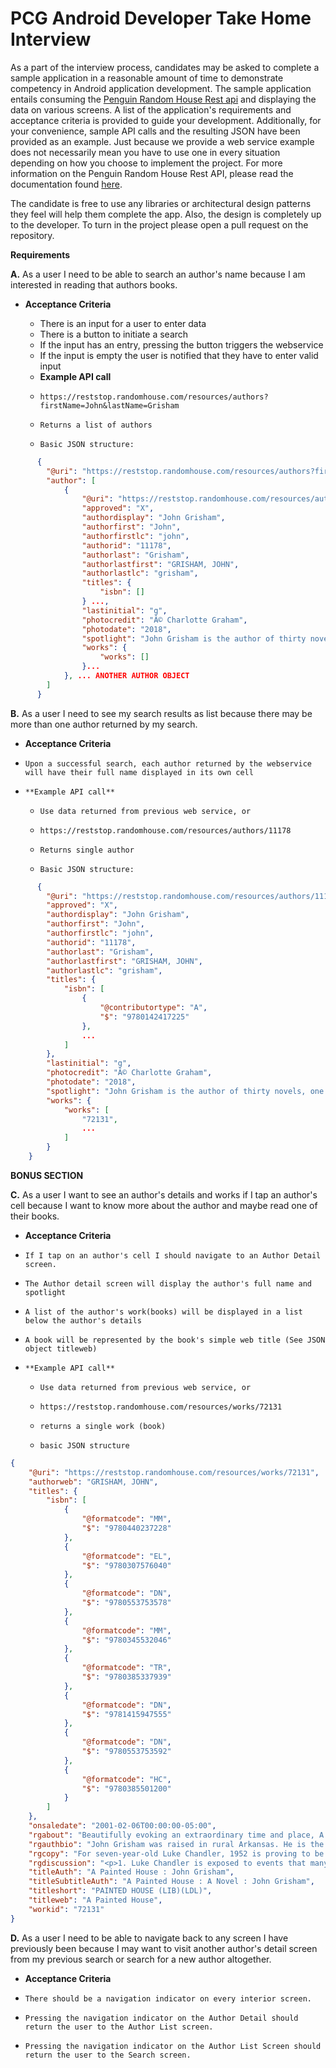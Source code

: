 # PCG Android Developer Take Home Interview

As a part of the interview process, candidates may be asked to complete a sample application in a reasonable amount of time to demonstrate competency in Android application development. The sample application entails consuming the [Penguin Random House Rest api](http://www.penguinrandomhouse.biz/webservices/rest/ "RHRS Documentation") and displaying the data on various screens. A list of the application's requirements and acceptance criteria is provided to guide your development. Additionally, for your convenience, sample API calls and the resulting JSON have been provided as an example. Just because we provide a web service example does not necessarily mean you have to use one in every situation depending on how you choose to implement the project. For more information on the Penguin Random House Rest API, please read the documentation found [here](http://www.penguinrandomhouse.biz/webservices/rest/ "RHRS Documentation").

The candidate is free to use any libraries or architectural design patterns they feel will help them complete the app. Also, the design is completely up to the developer. To turn in the project please open a pull request on the repository.

**Requirements**

**A.**  As a user I need to be able to search an author's name because I am interested in reading that authors books.

  * **Acceptance Criteria**

    *   There is an input for a user to enter data
    *   There is a button to initiate a search
    *   If the input has an entry, pressing the button triggers the webservice
    *   If the input is empty the user is notified that they have to enter valid input
    *   **Example API call**
      *     https://reststop.randomhouse.com/resources/authors?firstName=John&lastName=Grisham
      *     Returns a list of authors
      *     Basic JSON structure:
```json
      {
        "@uri": "https://reststop.randomhouse.com/resources/authors?firstName=John&lastName=Grisham",
        "author": [
            {
                "@uri": "https://reststop.randomhouse.com/resources/authors/11178",
                "approved": "X",
                "authordisplay": "John Grisham",
                "authorfirst": "John",
                "authorfirstlc": "john",
                "authorid": "11178",
                "authorlast": "Grisham",
                "authorlastfirst": "GRISHAM, JOHN",
                "authorlastlc": "grisham",
                "titles": {
                    "isbn": []
                } ...,
                "lastinitial": "g",
                "photocredit": "Â© Charlotte Graham",
                "photodate": "2018",
                "spotlight": "John Grisham is the author of thirty novels, one work of nonfiction, a collection of stories, and six novels for young readers.",
                "works": {
                    "works": []
                }...
            }, ... ANOTHER AUTHOR OBJECT
        ]
      }
```


**B.**  As a user I need to see my search results as list because there may be more than one author returned by my search.

*   **Acceptance Criteria**

  *     Upon a successful search, each author returned by the webservice will have their full name displayed in its own cell
  *     **Example API call**
      *     Use data returned from previous web service, or
      *     https://reststop.randomhouse.com/resources/authors/11178
      *     Returns single author
      *     Basic JSON structure:
```json
      {
        "@uri": "https://reststop.randomhouse.com/resources/authors/11178",
        "approved": "X",
        "authordisplay": "John Grisham",
        "authorfirst": "John",
        "authorfirstlc": "john",
        "authorid": "11178",
        "authorlast": "Grisham",
        "authorlastfirst": "GRISHAM, JOHN",
        "authorlastlc": "grisham",
        "titles": {
            "isbn": [
                {
                    "@contributortype": "A",
                    "$": "9780142417225"
                },
                ...
            ]
        },
        "lastinitial": "g",
        "photocredit": "Â© Charlotte Graham",
        "photodate": "2018",
        "spotlight": "John Grisham is the author of thirty novels, one work of nonfiction, a collection of stories, and six novels for young readers.",
        "works": {
            "works": [
                "72131",
                ...
            ]
        }
    }
```

**BONUS SECTION**

**C.**  As a user I want to see an author's details and works if I tap an author's cell because I want to know more about the author and maybe read one of their books.

*   **Acceptance Criteria**

  *     If I tap on an author's cell I should navigate to an Author Detail screen.
  *     The Author detail screen will display the author's full name and spotlight
  *     A list of the author's work(books) will be displayed in a list below the author's details
  *     A book will be represented by the book's simple web title (See JSON object titleweb)
  *     **Example API call**
      *     Use data returned from previous web service, or
      *     https://reststop.randomhouse.com/resources/works/72131
      *     returns a single work (book)
      *     basic JSON structure
```json
{
    "@uri": "https://reststop.randomhouse.com/resources/works/72131",
    "authorweb": "GRISHAM, JOHN",
    "titles": {
        "isbn": [
            {
                "@formatcode": "MM",
                "$": "9780440237228"
            },
            {
                "@formatcode": "EL",
                "$": "9780307576040"
            },
            {
                "@formatcode": "DN",
                "$": "9780553753578"
            },
            {
                "@formatcode": "MM",
                "$": "9780345532046"
            },
            {
                "@formatcode": "TR",
                "$": "9780385337939"
            },
            {
                "@formatcode": "DN",
                "$": "9781415947555"
            },
            {
                "@formatcode": "DN",
                "$": "9780553753592"
            },
            {
                "@formatcode": "HC",
                "$": "9780385501200"
            }
        ]
    },
    "onsaledate": "2001-02-06T00:00:00-05:00",
    "rgabout": "Beautifully evoking an extraordinary time and place, A PAINTED HOUSE<i> </i>has captivated millions of readers. Depicting aspects of family, community, trust, and faith through the eyes of a charming little boy, the book makes a memorable choice for reading groups. The questions, discussion topics, and author biography that follow are intended to enhance your reading of John Grisham&#8217;s A PAINTED HOUSE. We hope they will enrich your experience of this enduring novel.",
    "rgauthbio": "John Grisham was raised in rural Arkansas. He is the author of fifteen <i>New York Times</i> bestsellers.<br><br><br><i>From the Paperback edition.</i>",
    "rgcopy": "For seven-year-old Luke Chandler, 1952 is proving to be a year filled with secrets. Heavily in debt and renting some of the most flood-prone land in Arkansas, his family must do whatever it takes to bring in a good cotton crop this year. But Luke witnesses things that could threaten his family&#8217;s entire community. A forbidden love affair is brewing between two of the Chandlers&#8217; migrant workers. Two brutal murders are committed. A fatherless baby is born. And someone has secretly begun painting the Chandlers&#8217; dilapidated farmhouse, whose weathered clapboards make Luke&#8217;s mother look wistfully on the missed opportunities of life.",
    "rgdiscussion": "<p>1. Luke Chandler is exposed to events that many adults have never even seen. What is the effect of reading about these circumstances&#8212;from a difficult childbirth to the possibility of financial ruin&#8212;through the eyes of a seven-year-old narrator?</p><p>2. The Chandlers cannot afford some of the hallmarks of the1950s American dream, such as a television set or a stylish-looking car. Yet other aspects of that time period, such as the Korean War, make an unmistakable impression on them. How does the Chandler household measure up to your own memories or impressions of that era?</p><p>3. Several generations of women are presented in A PAINTED HOUSE, including Gran, Luke&#8217;s mother, and Tally. How do contemporary women compare to those three characters?</p><p>4. Baseball is a central theme in the novel, providing Luke with heroes, dreams, and a diversion from the exhaustion of picking cotton. When the Arkansans challenge the Mexicans to a baseball game, however, Luke sees a darker side to competition. In what way does this scene foreshadow the conclusion of the novel?</p><p>5. How might the novel have been different if Luke&#8217;s father or mother had narrated it?</p><p>6. How does your opinion of Cowboy change throughout the novel? What do you think attracts Tally to him? How did you react to his final showdown with Hank?</p><p>7. Discuss the role of Ricky in A PAINTED HOUSE. Though we never meet him directly, he does play a key part in the progress of the plot. What is the effect of his absence, and the letter writing it inspires? In what way does his experience differ from that of modern soldiers?</p><p>8. What keeps Pappy from giving up on farming?</p><p>9. What role do the Methodist and Baptist churches play in the Black Oak community? How well do religious teachings serve Luke during 1952?</p><p>10. In what way is Black Oak a snapshot of the world at large?</p><p>11. Luke says that most members of his community are descended from Scotch-Irish immigrants. What are some of the legacies of this ancestry?</p><p>12. The weather is a powerful force in A PAINTED HOUSE; floods, heat, hail, and tornadoes all add suspense to the novel. What is it like for the Chandlers to live at the complete mercy of the weather? How is their situation different from that of the cousins who perform indoor industrial work up north? What are the costs and benefits of relying on the natural world for your livelihood?</p><p>13. At the end of the novel, Luke and his parents become migrant workers themselves, venturing off to a new part of the country solely for employment opportunities. Twenty-first-century workers are often asked to transfer to a new part of the globe in order to further their careers. What is the best way to make decisions between financial security and family or cultural ties?</p><p>14. Poverty is a highly relative concept in A PAINTED HOUSE. Though they have no indoor plumbing and have perilously high debts, the Chandlers nonetheless give generously to those in need. How do you define &#8220;rich&#8221; and &#8220;poor&#8221;?</p><p>15. The Chandler house itself conveys a meaningful message. What is the significance of the way in which it gets painted? Do you believe that Pappy really does finish the job after Luke and his family leave? What is the effect of that detail? What causes Luke to set aside his dream of ordering a Cardinals jacket and instead use his meager earnings to buy paint?</p><p>16. In terms of plot and writing style, are any elements of John Grisham&#8217;s legal thrillers evident in A PAINTED HOUSE?</p><p>17. Discuss your own coming-of-age story. What are your first memories of home? Who were the first people you loved?</p><p>18. A PAINTED HOUSE ends with tantalizing possibilities. Speculate about how Luke&#8217;s life unfolds after his family leaves the Arkansas Delta.</p>",
    "titleAuth": "A Painted House : John Grisham",
    "titleSubtitleAuth": "A Painted House : A Novel : John Grisham",
    "titleshort": "PAINTED HOUSE (LIB)(LDL)",
    "titleweb": "A Painted House",
    "workid": "72131"
}
```

**D.**  As a user I need to be able to navigate back to any screen I have previously been because I may want to visit another author's detail screen from my previous search or search for a new author altogether.

*   **Acceptance Criteria**

  *     There should be a navigation indicator on every interior screen.
  *     Pressing the navigation indicator on the Author Detail should return the user to the Author List screen.
  *     Pressing the navigation indicator on the Author List Screen should return the user to the Search screen.